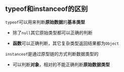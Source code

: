 ## typeof和instanceof的区别

`typeof`可以用来判断**原始数据**的**基本类型**

- 除了`null`其它原始类型都可以正确的判断

- **函数**可以正确判断，其它复杂类型返回结果都为`Object`

`instanceof`是通过原型链的方式判断数据类型的

- 可以判断**对象**，相对的不能正确判断**原始数据类型**

